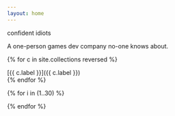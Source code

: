 ```yaml
---
layout: home
---
```


<div class="boxes">

<div class="box box2">

confident idiots

A one-person games dev company no-one knows about.

</div>

{% for c in site.collections reversed %}
<div class="{{ c.label }} box">
[{{ c.label }}]({{ c.label }})
</div>
{% endfor %}

{% for i in (1..30) %}

<div class="box"></div>

{% endfor %}

</div>
